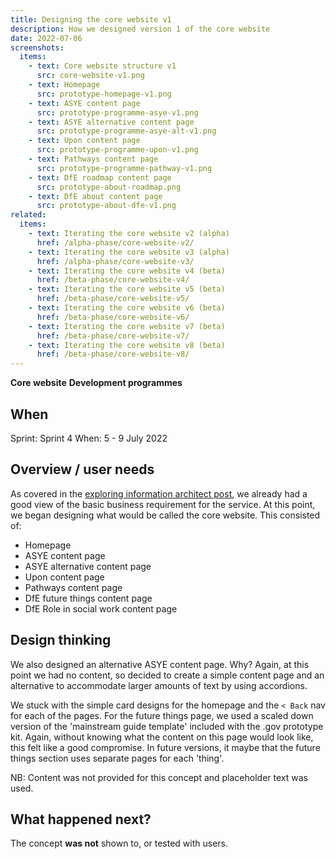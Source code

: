 ```yaml
---
title: Designing the core website v1
description: How we designed version 1 of the core website
date: 2022-07-06
screenshots:
  items:
    - text: Core website structure v1
      src: core-website-v1.png
    - text: Homepage
      src: prototype-homepage-v1.png
    - text: ASYE content page
      src: prototype-programme-asye-v1.png
    - text: ASYE alternative content page
      src: prototype-programme-asye-alt-v1.png
    - text: Upon content page
      src: prototype-programme-upon-v1.png
    - text: Pathways content page
      src: prototype-programme-pathway-v1.png
    - text: DfE roadmap content page
      src: prototype-about-roadmap.png
    - text: DfE about content page
      src: prototype-about-dfe-v1.png
related:
  items:
    - text: Iterating the core website v2 (alpha)
      href: /alpha-phase/core-website-v2/
    - text: Iterating the core website v3 (alpha)
      href: /alpha-phase/core-website-v3/
    - text: Iterating the core website v4 (beta)
      href: /beta-phase/core-website-v4/
    - text: Iterating the core website v5 (beta)
      href: /beta-phase/core-website-v5/
    - text: Iterating the core website v6 (beta)
      href: /beta-phase/core-website-v6/
    - text: Iterating the core website v7 (beta)
      href: /beta-phase/core-website-v7/
    - text: Iterating the core website v8 (beta)
      href: /beta-phase/core-website-v8/
---
```


<strong class="govuk-tag govuk-tag--turquoise">Core website</strong>&nbsp;<strong class="govuk-tag govuk-tag--blue">Development programmes</strong>

## When
Sprint: Sprint 4
When: 5 - 9 July 2022

## Overview / user needs

As covered in the [exploring information architect post](/alpha-phase/exploring-information-architecture/), we already had a good view of the basic business requirement for the service. At this point, we began designing what would be called the core website. This consisted of:

- Homepage
- ASYE content page
- ASYE alternative content page
- Upon content page
- Pathways content page
- DfE future things content page
- DfE Role in social work content page

## Design thinking

We also designed an alternative ASYE content page. Why? Again, at this point we had no content, so decided to create a simple content page and an alternative to accommodate larger amounts of text by using accordions.

We stuck with the simple card designs for the homepage and the `< Back` nav for each of the pages. For the future things page, we used a scaled down version of the 'mainstream guide template' included with the .gov prototype kit. Again, without knowing what the content on this page would look like, this felt like a good compromise. In future versions, it maybe that the future things section uses separate pages for each 'thing'.

NB: Content was not provided for this concept and placeholder text was used.

## What happened next?
The concept **was not** shown to, or tested with users.
